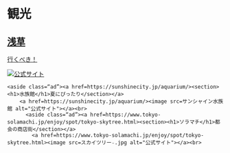 <!DOCTYPE html>
<html lang="ja">
<head>
  <meta charset="UTF-8">
  <title> 期末課題</title>
</head>
<body
  <aside class=“ad”><h1>観光</h1><a href=“https://www.senso-ji.jp/guide/guide01.html”><section><h1>浅草</h1>行くべき！</section></a>
   
<a href=https://www.senso-ji.jp/guide/guide01.html><image src=雷門‗.jpg alt="公式サイト"></a><br>

    <aside class=“ad”><a href=https://sunshinecity.jp/aquarium/><section><h1>水族館</h1>夏にぴったり</section></a>
        <a href=https://sunshinecity.jp/aquarium/><image src=サンシャイン水族館 alt="公式サイト"></a><br>
          <aside class=“ad”><a href=https://www.tokyo-solamachi.jp/enjoy/spot/tokyo-skytree.html><section><h1>ソラマチ</h1>都会の商店街</section></a>
            <a href=https://www.tokyo-solamachi.jp/enjoy/spot/tokyo-skytree.html><image src=スカイツリー₋.jpg alt="公式サイト"></a><br>
